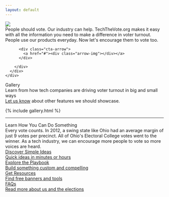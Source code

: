 ```yaml
---
layout: default
---
```


<div class="page-header">
  <div class="inner">
    <div class="page-content">
      <div class="wrapper">
        <div class="home">
          <img src="{{site.baseurl}}/assets/images/main-cta.png" class="main-cta">
          <div class="above-fold-text">
            People should vote. Our industry can help. TechTheVote.org makes it easy with all the information you need to make a difference in voter turnout. People use our products everyday. Now let's encourage them to vote too.
          </div>

          <div class="cta-arrow">
            <a href="#"><div class="arrow-img"></div></a>
          </div>

        </div>
      </div>
    </div>
  </div>
</div>
<div class="page-content homepage-content">

  <div class="playbook-subtitle">Gallery</div>
  <div class="above-fold-text below">
    Learn from how tech companies are driving voter turnout in big and small ways<br class="on-home" />
    <a href="mailto:info@techthevote.org">Let us know</a> about other features we should showcase.
  </div>
  
  {% include gallery.html %}

  <hr /> 

  <div class="playbook-subtitle">Learn How You Can Do Something</div>
  <div class="above-fold-text below">Every vote counts. In 2012, a swing state like Ohio had an average margin of just 9 votes per precinct. All of Ohio's Electoral College votes went to the winner. As a tech industry, we can encourage more people to vote so more voices are heard.
  </div>

  <!-- Start Nav -->
<div class="playbook-nav-wrapper homepage">
  <a href="./playbook#simple-ideas" class="nav-element">
    <div class="nav-element-title">Discover Simple Ideas</div>
    <div class="nav-element-description">Quick ideas in minutes or hours</div>
  </a>
  <a href="./playbook" class="nav-element">
    <div class="nav-element-title">Explore the Playbook</div>
    <div class="nav-element-description">Build something custom and compelling</div>
  </a>
  <a href="./resources" class="nav-element">
    <div class="nav-element-title">Get Resources</div>
    <div class="nav-element-description">Find free banners and tools</div>
  </a>
  <a href="./faq" class="nav-element">
    <div class="nav-element-title">FAQs</div>
    <div class="nav-element-description">Read more about us and the elections</div>
  </a>
</div>
<!-- End Nav -->
